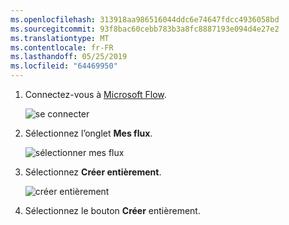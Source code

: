 ```yaml
---
ms.openlocfilehash: 313918aa986516044ddc6e74647fdcc4936058bd
ms.sourcegitcommit: 93f8bac60cebb783b3a8fc8887193e094d4e27e2
ms.translationtype: MT
ms.contentlocale: fr-FR
ms.lasthandoff: 05/25/2019
ms.locfileid: "64469950"
---
```

1. Connectez-vous à [Microsoft Flow](https://flow.microsoft.com).
   
    ![se connecter](media/modern-approvals/sign-in.png)
2. Sélectionnez l’onglet **Mes flux**.
   
    ![sélectionner mes flux](media/modern-approvals/select-my-flows.png)
3. Sélectionnez **Créer entièrement**.
   
    ![créer entièrement](media/modern-approvals/blank-template.png)

4. Sélectionnez le bouton **Créer** entièrement.

